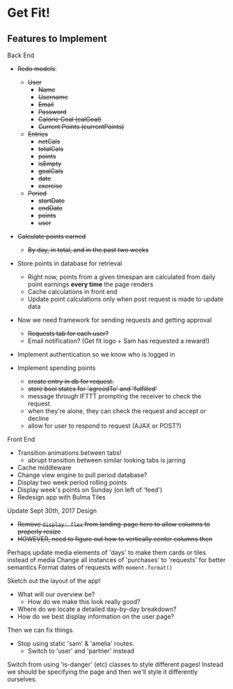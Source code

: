 # Get Fit!




## Features to Implement

Back End  
- ~~Redo models~~: 
    + ~~User~~
        + ~~Name~~
        + ~~Username~~
        + ~~Email~~
        + ~~Password~~
        + ~~Calorie Goal (calGoal)~~
        + ~~Current Points (currentPoints)~~
    + ~~Entries~~
        + ~~netCals~~
        + ~~totalCals~~
        + ~~points~~
        + ~~isEmpty~~
        + ~~goalCals~~
        + ~~date~~
        + ~~exercise~~
    + ~~Period~~
        + ~~startDate~~
        + ~~endDate~~
        + ~~points~~
        + ~~user~~
- ~~Calculate points earned~~  
    + ~~By day, in total, and in the past two weeks~~
- Store points in database for retrieval
    + Right now, points from a given timespan are calculated from daily point earnings **every time** the page renders
    + Cache calculations in front end
    + Update point calculations only when post request is made to update data
- Now we need framework for sending requests and getting approval
    + ~~Requests tab for each user?~~
    + Email notification? (Get fit logo + Sam has requested a reward!)

- Implement authentication so we know who is logged in

- Implement spending points  
    + ~~create entry in db for request.~~  
    + ~~store bool states for 'agreedTo' and 'fulfilled'~~  
    + message through IFTTT prompting the receiver to check the request. 
    + when they're alone, they can check the request and accept or decline
    + allow for user to respond to request (AJAX or POST?)

Front End  
- Transition animations between tabs!  
    + abrupt transition between similar looking tabs is jarring
- Cache middleware
- Change view engine to pull period database?
- Display two week period rolling points
- Display week's points on Sunday (on left of 'feed')
- Redesign app with Bulma Tiles

Update Sept 30th, 2017
Design
- ~~Remove `display: flex` from landing-page hero to allow columns to properly resize~~
- ~~HOWEVER, need to figure out how to vertically center columns then~~

Perhaps update media elements of 'days' to make them cards or tiles instead of media
Change all instances of 'purchases' to 'requests' for better semantics
Format dates of requests with `moment.format()`

Sketch out the layout of the app!
- What will our overview be?
    + How do we make this look really good?
- Where do we locate a detailed day-by-day breakdown?
- How do we best display information on the user page?

Then we can fix things. 
- Stop using static 'sam' & 'amelia' routes.
    + Switch to 'user' and 'partner' instead

Switch from using 'is-danger' (etc) classes to style different pages! Instead we should be specifying the page and then we'll style it differently ourselves.  